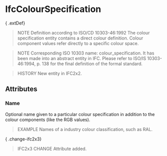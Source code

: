 # IfcColourSpecification

{ .extDef}<!-- end of definition -->
> NOTE Definition according to ISO/CD 10303-46:1992
> The colour specification entity contains a direct colour definition. Colour component values refer directly to a specific colour space.

> NOTE Corresponding ISO 10303 name: colour_specification. It has been made into an abstract entity in IFC. Please refer to ISO/IS 10303-46:1994, p. 138 for the final definition of the formal standard.

> HISTORY New entity in IFC2x2.

## Attributes

### Name
Optional name given to a particular colour specification in addition to the colour components (like the RGB values).
> EXAMPLE Names of a industry colour classification, such as RAL.

{ .change-ifc2x3}
> IFC2x3 CHANGE Attribute added.
